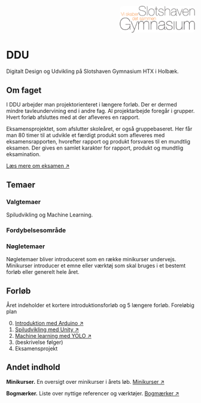 <p align="right">
<img src="img/slotshaven-logo.png" alt="Alternativ tekst" width="200" style="border-radius: 8px;">
</p>

# DDU
Digitalt Design og Udvikling på Slotshaven Gymnasium HTX i Holbæk.

## Om faget
I DDU arbejder man projektorienteret i længere forløb. Der er dermed mindre tavleundervining end i andre fag. Al projektarbejde foregår i grupper.
Hvert forløb afsluttes med at der afleveres en rapport. 

Eksamensprojektet, som afslutter skoleåret, er også gruppebaseret. Her får man 80 timer til at udvikle et færdigt produkt som afleveres med eksamensrapporten, hvorefter rapport og produkt forsvares til en mundtlig eksamen. Der gives en samlet karakter for rapport, produkt og mundtlig eksamination. 

[Læs mere om eksamen ↗️](docs/eksamen.md)

## Temaer
### Valgtemaer
Spiludvikling og Machine Learning. 

### Fordybelsesområde

### Nøgletemaer
Nøgletemaer bliver introduceret som en række minikurser undervejs. 
Minikurser introducer et emne eller værktøj som skal bruges i et bestemt forløb eller generelt hele året.


## Forløb
Året indeholder et kortere introduktionsforløb og 5 længere forløb.
Foreløbig plan

0. [Introduktion med Arduino ↗️](forloeb/intro-arduino.md)
1. [Spiludvikling med Unity ↗️](forloeb/unity-game.md)
2. [Machine learning med YOLO ↗️](forloeb/machine-learning-yolo.md) 
3. (beskrivelse følger)
4. Eksamensprojekt

## Andet indhold

**Minikurser.** 
En oversigt over minikurser i årets løb. 
[Minikurser ↗️](minikurser/minikurser.md)

**Bogmærker.** 
Liste over nyttige referencer og værktøjer. 
[Bogmærker ↗️](docs/bogmaerker.md)


